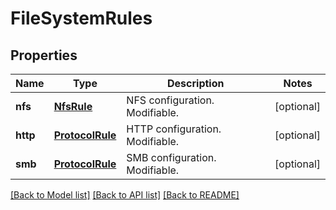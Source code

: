 # FileSystemRules

## Properties
Name | Type | Description | Notes
------------ | ------------- | ------------- | -------------
**nfs** | [**NfsRule**](NfsRule.md) | NFS configuration. Modifiable. | [optional]
**http** | [**ProtocolRule**](ProtocolRule.md) | HTTP configuration. Modifiable. | [optional]
**smb** | [**ProtocolRule**](ProtocolRule.md) | SMB configuration. Modifiable. | [optional]

[[Back to Model list]](index.md#documentation-for-models) [[Back to API list]](index.md#documentation-for-api-endpoints) [[Back to README]](index.md)


